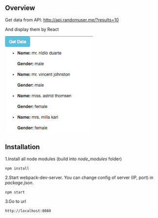 ## Overview

Get data from API: http://api.randomuser.me/?results=10

And display them by React

![](demo.png)

## Installation

1.Install all node modules (build into *node_modules* folder) 

```
npm install
```

2.Start webpack-dev-server. You can change config of server (IP, port) in *package.json*. 

```
npm start  
```

3.Go to url

```
http://localhost:8080
```

